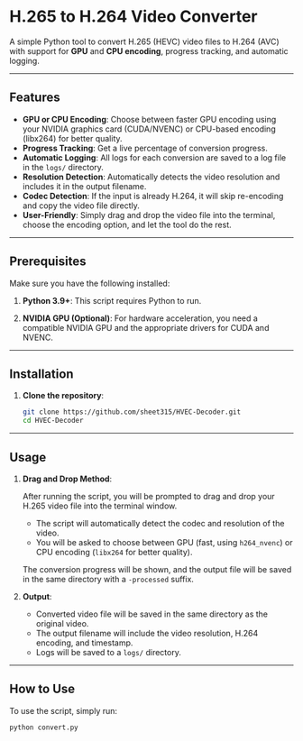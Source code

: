 # H.265 to H.264 Video Converter

A simple Python tool to convert H.265 (HEVC) video files to H.264 (AVC) with support for **GPU** and **CPU encoding**, progress tracking, and automatic logging.

---

## Features

- **GPU or CPU Encoding**: Choose between faster GPU encoding using your NVIDIA graphics card (CUDA/NVENC) or CPU-based encoding (libx264) for better quality.
- **Progress Tracking**: Get a live percentage of conversion progress.
- **Automatic Logging**: All logs for each conversion are saved to a log file in the `logs/` directory.
- **Resolution Detection**: Automatically detects the video resolution and includes it in the output filename.
- **Codec Detection**: If the input is already H.264, it will skip re-encoding and copy the video file directly.
- **User-Friendly**: Simply drag and drop the video file into the terminal, choose the encoding option, and let the tool do the rest.

---

## Prerequisites

Make sure you have the following installed:

1. **Python 3.9+**: This script requires Python to run.

2. **NVIDIA GPU (Optional)**: For hardware acceleration, you need a compatible NVIDIA GPU and the appropriate drivers for CUDA and NVENC.

---

## Installation

1. **Clone the repository**:

    ```bash
    git clone https://github.com/sheet315/HVEC-Decoder.git
    cd HVEC-Decoder
    ```

---

## Usage

1. **Drag and Drop Method**:

    After running the script, you will be prompted to drag and drop your H.265 video file into the terminal window.
    
    - The script will automatically detect the codec and resolution of the video.
    - You will be asked to choose between GPU (fast, using `h264_nvenc`) or CPU encoding (`libx264` for better quality).
    
    The conversion progress will be shown, and the output file will be saved in the same directory with a `-processed` suffix.

2. **Output**:

    - Converted video file will be saved in the same directory as the original video.
    - The output filename will include the video resolution, H.264 encoding, and timestamp.
    - Logs will be saved to a `logs/` directory.

---

## How to Use

To use the script, simply run:

```bash
python convert.py
```